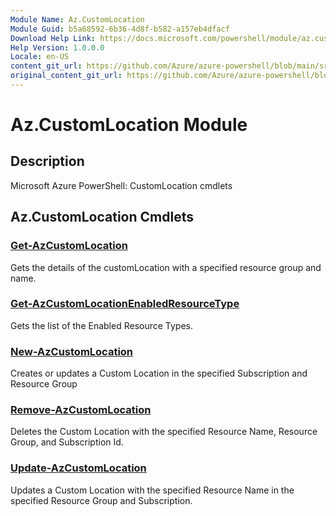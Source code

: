 ```yaml
---
Module Name: Az.CustomLocation
Module Guid: b5a68592-6b36-4d8f-b582-a157eb4dfacf
Download Help Link: https://docs.microsoft.com/powershell/module/az.customlocation
Help Version: 1.0.0.0
Locale: en-US
content_git_url: https://github.com/Azure/azure-powershell/blob/main/src/CustomLocation/help/Az.CustomLocation.md
original_content_git_url: https://github.com/Azure/azure-powershell/blob/main/src/CustomLocation/help/Az.CustomLocation.md
---
```


# Az.CustomLocation Module
## Description
Microsoft Azure PowerShell: CustomLocation cmdlets

## Az.CustomLocation Cmdlets
### [Get-AzCustomLocation](Get-AzCustomLocation.md)
Gets the details of the customLocation with a specified resource group and name.

### [Get-AzCustomLocationEnabledResourceType](Get-AzCustomLocationEnabledResourceType.md)
Gets the list of the Enabled Resource Types.

### [New-AzCustomLocation](New-AzCustomLocation.md)
Creates or updates a Custom Location in the specified Subscription and Resource Group

### [Remove-AzCustomLocation](Remove-AzCustomLocation.md)
Deletes the Custom Location with the specified Resource Name, Resource Group, and Subscription Id.

### [Update-AzCustomLocation](Update-AzCustomLocation.md)
Updates a Custom Location with the specified Resource Name in the specified Resource Group and Subscription.

